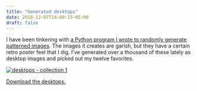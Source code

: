 ```yaml
---
title: "Generated desktops"
date: 2018-12-07T14:00:15-05:00
draft: false
---
```


I have been tinkering with [a Python program I wrote to randomly generate patterned images](https://github.com/cndreisbach/random-art). The images it creates are garish, but they have a certain retro poster feel that I dig. I've generated over a thousand of these lately as desktop images and picked out my twelve favorites.

<!--more-->

[![desktops - collection 1](/img/collection1.png)](/files/collection1.zip)

[Download the desktops.](/files/collection1.zip)
